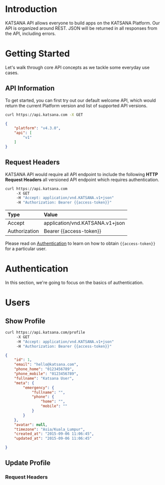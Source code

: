 # Introduction

KATSANA API allows everyone to build apps on the KATSANA Platform. Our API is organized around REST. JSON will be returned in all responses from the API, including errors.

# Getting Started

Let's walk through core API concepts as we tackle some everyday use cases.

## API Information

To get started, you can first try out our default welcome API, which would return the current Platform version and list of supported API versions.

```bash
curl https://api.katsana.com -X GET
```

```json
{
    "platform": "v4.3.0",
    "api": [
        "v1"
    ]
}
```

## Request Headers

KATSANA API would require all API endpoint to include the following **HTTP Request Headers** all versioned API endpoint which requires authentication.

```bash
curl https://api.katsana.com
     -X GET 
     -H "Accept: application/vnd.KATSANA.v1+json" 
     -H "Authorization: Bearer {{access-token}}"
```

| Type          | Value
|:--------------|:--------
| Accept        | application/vnd.KATSANA.v1+json
| Authorization | Bearer {{access-token}}


Please read on [Authentication](#authentication) to learn on how to obtain `{{access-token}}` for a particular user.

# Authentication

In this section, we're going to focus on the basics of authentication. 

# Users 

## Show Profile

```bash
curl https://api.katsana.com/profile
     -X GET 
     -H "Accept: application/vnd.KATSANA.v1+json" 
     -H "Authorization: Bearer {{access-token}}"
```

```json
{
    "id": 1,
    "email": "hello@katsana.com",
    "phone_home": "0123456789",
    "phone_mobile": "0123456789",
    "fullname": "Katsana User",
    "meta": {
        "emergency": {
            "fullname": "",
            "phone": {
                "home": "",
                "mobile": ""
            }
        }
    },
    "avatar": null,
    "timezone": "Asia/Kuala_Lumpur",
    "created_at": "2015-09-06 11:06:45",
    "updated_at": "2015-09-06 11:06:45"

}
```

## Update Profile

### Request Headers
